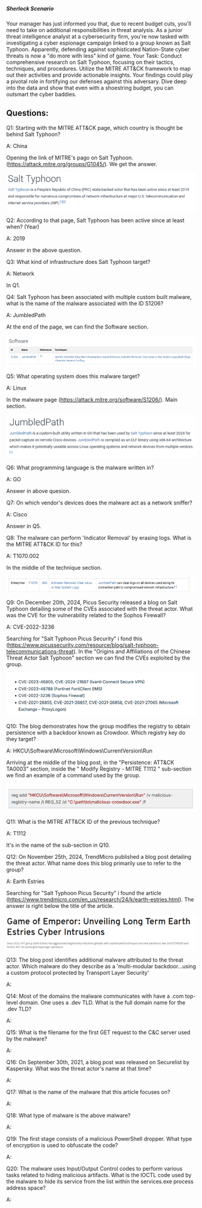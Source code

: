 
##### Sherlock Scenario

Your manager has just informed you that, due to recent budget cuts, you'll need to take on additional responsibilities in threat analysis. As a junior threat intelligence analyst at a cybersecurity firm, you're now tasked with investigating a cyber espionage campaign linked to a group known as Salt Typhoon. Apparently, defending against sophisticated Nation-State cyber threats is now a "do more with less" kind of game. Your Task: Conduct comprehensive research on Salt Typhoon, focusing on their tactics, techniques, and procedures. Utilize the MITRE ATT&CK framework to map out their activities and provide actionable insights. Your findings could play a pivotal role in fortifying our defenses against this adversary. Dive deep into the data and show that even with a shoestring budget, you can outsmart the cyber baddies.


## Questions:

Q1: Starting with the MITRE ATT&CK page, which country is thought be behind Salt Typhoon?

A: China

Opening the link of MITRE's pago on Salt Typhoon. (https://attack.mitre.org/groups/G1045/). We get the answer. 

![](../../Img/Pasted%20image%2020250930165517.png)

Q2: According to that page, Salt Typhoon has been active since at least when? (Year)

A: 2019

Answer in the above question.

Q3: What kind of infrastructure does Salt Typhoon target?

A: Network

In Q1.

Q4: Salt Typhoon has been associated with multiple custom built malware, what is the name of the malware associated with the ID S1206?

A: JumbledPath

At the end of the page, we can find the Software section.

![](../../Img/Pasted%20image%2020250930165720.png)

Q5: What operating system does this malware target?

A: Linux

In the malware page (https://attack.mitre.org/software/S1206/). Main section.

![](../../Img/Pasted%20image%2020250930165843.png)

Q6: What programming language is the malware written in?

A: GO

Answer in above quesion.

Q7: On which vendor's devices does the malware act as a network sniffer?

A: Cisco

Answer in Q5.

Q8: The malware can perform 'Indicator Removal' by erasing logs. What is the MITRE ATT&CK ID for this?

A: T1070.002

In the middle of the technique section.

![](../../Img/Pasted%20image%2020250930170120.png)

Q9: On December 20th, 2024, Picus Security released a blog on Salt Typhoon detailing some of the CVEs associated with the threat actor. What was the CVE for the vulnerability related to the Sophos Firewall?

A: CVE-2022-3236

Searching for "Salt Typhoon Picus Security" i fond this (https://www.picussecurity.com/resource/blog/salt-typhoon-telecommunications-threat).
In the "Origins and Affiliations of the Chinese Threat Actor Salt Typhoon" section we can find the CVEs exploited by the group.

![](../../Img/Pasted%20image%2020250930170517.png)

Q10: The blog demonstrates how the group modifies the registry to obtain persistence with a backdoor known as Crowdoor. Which registry key do they target?

A: HKCU\Software\Microsoft\Windows\CurrentVersion\Run

Arriving at the middle of the blog post, in the "Persistence: ATT&CK TA0003" section, inside the " Modify Registry - MITRE T1112 " sub-section we find an example of a command used by the group.

![](../../Img/Pasted%20image%2020250930170846.png)

Q11: What is the MITRE ATT&CK ID of the previous technique?

A: T1112

It's in the name of the sub-section in Q10.

Q12: On November 25th, 2024, TrendMicro published a blog post detailing the threat actor. What name does this blog primarily use to refer to the group?

A: Earth Estries

Searching for "Salt Typhoon Picus Security" i found the article (https://www.trendmicro.com/en_us/research/24/k/earth-estries.html). 
The answer is right below the title of the article.

![](../../Img/Pasted%20image%2020250930171145.png)

Q13: The blog post identifies additional malware attributed to the threat actor. Which malware do they describe as a 'multi-modular backdoor...using a custom protocol protected by Transport Layer Security'

A: 

Q14: Most of the domains the malware communicates with have a .com top-level domain. One uses a .dev TLD. What is the full domain name for the .dev TLD?

A: 

Q15: What is the filename for the first GET request to the C&C server used by the malware?

A: 

Q16: On September 30th, 2021, a blog post was released on Securelist by Kaspersky. What was the threat actor's name at that time?

A: 

Q17: What is the name of the malware that this article focuses on?

A: 

Q18: What type of malware is the above malware?

A: 

Q19: The first stage consists of a malicious PowerShell dropper. What type of encryption is used to obfuscate the code?

A: 

Q20: The malware uses Input/Output Control codes to perform various tasks related to hiding malicious artifacts. What is the IOCTL code used by the malware to hide its service from the list within the services.exe process address space?

A: 


